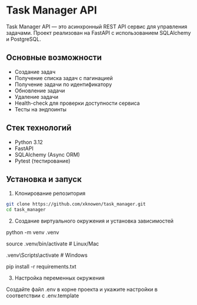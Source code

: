 # Task Manager API

Task Manager API — это асинхронный REST API сервис для управления задачами. Проект реализован на FastAPI с
использованием SQLAlchemy и PostgreSQL.

## Основные возможности

- Создание задач
- Получение списка задач с пагинацией
- Получение задачи по идентификатору
- Обновление задачи
- Удаление задачи
- Health-check для проверки доступности сервиса
- Тесты на эндпоинты

## Стек технологий

- Python 3.12
- FastAPI
- SQLAlchemy (Async ORM)
- Pytest (тестирование)

## Установка и запуск

1. Клонирование репозитория

```bash
git clone https://github.com/xknowen/task_manager.git
cd task_manager
```

2. Создание виртуального окружения и установка зависимостей

python -m venv .venv

source .venv/bin/activate # Linux/Mac

.venv\Scripts\activate # Windows

pip install -r requirements.txt

3. Настройка переменных окружения

Создайте файл .env в корне проекта и укажите настройки в соответствии с .env.template

